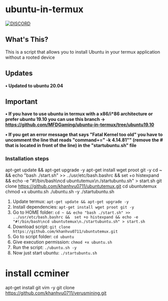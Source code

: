# ubuntu-in-termux

[![DISCORD](https://img.shields.io/badge/Chat-On%20Discord-738BD7.svg?style=for-the-badge)](https://discord.gg/Xaqkdeh)

## What's This?

This is a script that allows you to install Ubuntu in your termux application without a rooted device

## Updates

**• Updated to ubuntu 20.04**

## Important

**• If you have to use ubuntu in termux with a x86/i\*86 architecture or prefer ubuntu 19.10 you can use this branch -> https://github.com/MFDGaming/ubuntu-in-termux/tree/ubuntu19.10**

**• If you get an error message that says "Fatal Kernel too old" you have to uncomment the line that reads "command+=" -k 4.14.81"" (remove the # that is located in front of the line) in the "startubuntu.sh" file**

### Installation steps

apt-get update && apt-get upgrade -y
apt-get install wget proot git -y
cd ~ && echo "bash ./start.sh" >> ../usr/etc/bash.bashrc &&  set +o histexpand && echo -e "#!/bin/bash\ncd ubuntutemux\n./startubuntu.sh" > start.sh
git clone https://github.com/khanhvu0711/ubuntutemux.git
cd ubuntutemux
chmod +x ubuntu.sh
./ubuntu.sh -y
./startubuntu.sh

1. Update termux: `apt-get update && apt-get upgrade -y`
2. Install dependencies: `apt-get install wget proot git -y`
3. Go to HOME folder: `cd ~ && echo "bash ./start.sh" >> ../usr/etc/bash.bashrc &&  set +o histexpand && echo -e "#!/bin/bash\ncd ubuntutemux\n./startubuntu.sh" > start.sh`
4. Download script: `git clone https://github.com/khanhvu0711/ubuntutemux.git`
5. Go to script folder: `cd ubuntu`
6. Give execution permission: `chmod +x ubuntu.sh`
7. Run the script: `./ubuntu.sh -y`
8. Now just start ubuntu: `./startubuntu.sh`

# install ccminer
apt-get install git vim -y
git clone https://github.com/khanhvu0711/verusmining.git

